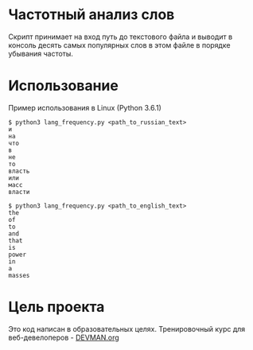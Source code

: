 # Частотный анализ слов

Скрипт принимает на вход путь до текстового файла и выводит в консоль десять самых популярных слов в этом файле в порядке убывания частоты.

# Использование

Пример использования в Linux (Python 3.6.1)

```#!bash
$ python3 lang_frequency.py <path_to_russian_text>
и
на
что
в
не
то
власть
или
масс
власти
```
```#!bash
$ python3 lang_frequency.py <path_to_english_text>
the
of
to
and
that
is
power
in
a
masses
```

# Цель проекта

Это код написан в образовательных целях. Тренировочный курс для веб-девелоперов - [DEVMAN.org](https://devman.org)
